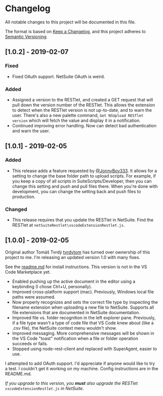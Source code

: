 # Changelog

All notable changes to this project will be documented in this file.

The format is based on [Keep a Changelog](https://keepachangelog.com/en/1.0.0/),
and this project adheres to [Semantic Versioning](https://semver.org/spec/v2.0.0.html).

## [1.0.2] - 2019-02-07

### Fixed

- Fixed OAuth support. NetSuite OAuth is weird.

### Added

- Assigned a version to the RESTlet, and created a GET request that will pull down the version number of the RESTlet. This allows the extension to detect when the RESTlet version is not up-to-date, and to warn the user. There's also a new palette command, `Get NSUpload RESTlet version` which will fetch the value and display it in a notification.
- Continued improving error handling. Now can detect bad authentication and warn the user.

## [1.0.1] - 2019-02-05

### Added

- This release adds a feature requested by [@JonnyBoy333](https://github.com/JonnyBoy333). It allows for a setting to change the base folder path to upload scripts. For example, if you keep a copy of all scripts in SuiteScripts/Developer, then you can change this setting and push and pull files there. When you're done with development, you can change the setting back and push files to production.

### Changed

- This release requires that you update the RESTlet in NetSuite. Find the RESTlet at `netSuiteRestlet\vscodeExtensionRestlet.js`.

## [1.0.0] - 2019-02-05

Original author Tomáš Tvrdý [tvrdytom](https://github.com/tvrdytom) has turned over ownership of this project to me. I'm releasing an updated version 1.0 with many fixes.

See the [readme.md](https://github.com/netsuite-upload-org/netsuite-upload) for install instructions. This version is not in the VS Code Marketplace yet.

- Enabled pushing up the active document in the editor using a keybinding (I chose Ctrl+U, personally).
- Improved cross-platform support (mac). Previously, Windows local file paths were assumed.
- Now properly recognizes and sets the correct file type by inspecting the filename extension when uploading a new file to NetSuite. Supports all file extensions that are documented in NetSuite documentation.
- Improved file vs. folder recognition in the left explorer pane. Previously, if a file type wasn't a type of code file that VS Code knew about (like a .csv file), the NetSuite context menu wouldn't show.
- Improved messaging. More comprehensive messages will be shown in the VS Code "toast" notification when a file or folder operation succeeds or fails.
- Stopped using node-rest-client and replaced with SuperAgent, easier to use.

I attempted to add OAuth support. I'd appreciate if anyone would like to try a test. I couldn't get it working on my machine. Config instructions are in the README.md.

*If you upgrade to this version, you **must** also upgrade the RESTlet `vscodeExtensionRestlet.js` in NetSuite.*
